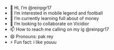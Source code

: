 - 👋 Hi, I’m @reinpgr17
- 👀 I’m interested in mobile legend and football
- 🌱 I’m currently learning full about of money
- 💞️ I’m looking to collaborate on Vicidior
- 📫 How to reach me calling on my ig @reinpgr17
- 😄 Pronouns: pak rey
- ⚡ Fun fact: i like youuu

<!---
xyrein17/xyrein17 is a ✨ special ✨ repository because its `README.md` (this file) appears on your GitHub profile.
You can click the Preview link to take a look at your changes.
--->
